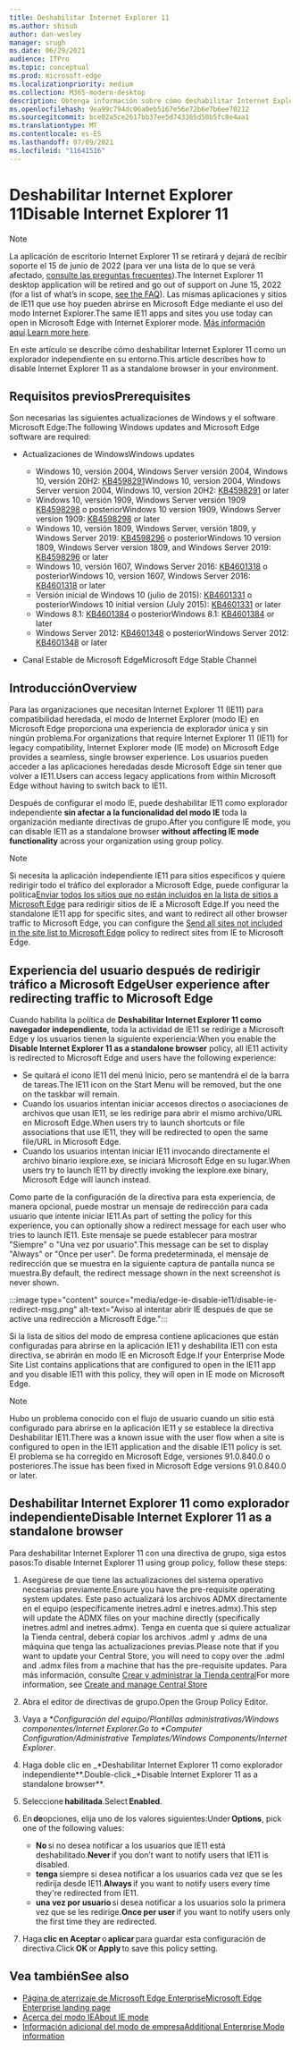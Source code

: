 ```yaml
---
title: Deshabilitar Internet Explorer 11
ms.author: shisub
author: dan-wesley
manager: srugh
ms.date: 06/29/2021
audience: ITPro
ms.topic: conceptual
ms.prod: microsoft-edge
ms.localizationpriority: medium
ms.collection: M365-modern-desktop
description: Obtenga información sobre cómo deshabilitar Internet Explorer 11 y usar el modo de Internet Explorer en Microsoft Edge.
ms.openlocfilehash: 9ea99c794dc06a0eb5167e56e72b6e7b6ee70212
ms.sourcegitcommit: bce02a5ce2617bb37ee5d743365d50b5fc8e4aa1
ms.translationtype: MT
ms.contentlocale: es-ES
ms.lasthandoff: 07/09/2021
ms.locfileid: "11641516"
---
```

# <a name="disable-internet-explorer-11"></a><span data-ttu-id="6bd56-103">Deshabilitar Internet Explorer 11</span><span class="sxs-lookup"><span data-stu-id="6bd56-103">Disable Internet Explorer 11</span></span>

>[!Note]
> <span data-ttu-id="6bd56-104">La aplicación de escritorio Internet Explorer 11 se retirará y dejará de recibir soporte el 15 de junio de 2022 (para ver una lista de lo que se verá afectado, [consulte las preguntas frecuentes](https://techcommunity.microsoft.com/t5/windows-it-pro-blog/internet-explorer-11-desktop-app-retirement-faq/ba-p/2366549)).</span><span class="sxs-lookup"><span data-stu-id="6bd56-104">The Internet Explorer 11 desktop application will be retired and go out of support on June 15, 2022 (for a list of what’s in scope, [see the FAQ](https://techcommunity.microsoft.com/t5/windows-it-pro-blog/internet-explorer-11-desktop-app-retirement-faq/ba-p/2366549)).</span></span> <span data-ttu-id="6bd56-105">Las mismas aplicaciones y sitios de IE11 que use hoy pueden abrirse en Microsoft Edge mediante el uso del modo Internet Explorer.</span><span class="sxs-lookup"><span data-stu-id="6bd56-105">The same IE11 apps and sites you use today can open in Microsoft Edge with Internet Explorer mode.</span></span> <span data-ttu-id="6bd56-106">[Más información aquí](https://blogs.windows.com/windowsexperience/2021/05/19/the-future-of-internet-explorer-on-windows-10-is-in-microsoft-edge/).</span><span class="sxs-lookup"><span data-stu-id="6bd56-106">[Learn more here](https://blogs.windows.com/windowsexperience/2021/05/19/the-future-of-internet-explorer-on-windows-10-is-in-microsoft-edge/).</span></span>

<span data-ttu-id="6bd56-107">En este artículo se describe cómo deshabilitar Internet Explorer 11 como un explorador independiente en su entorno.</span><span class="sxs-lookup"><span data-stu-id="6bd56-107">This article describes how to disable Internet Explorer 11 as a standalone browser in your environment.</span></span>

## <a name="prerequisites"></a><span data-ttu-id="6bd56-108">Requisitos previos</span><span class="sxs-lookup"><span data-stu-id="6bd56-108">Prerequisites</span></span>

<span data-ttu-id="6bd56-109">Son necesarias las siguientes actualizaciones de Windows y el software Microsoft Edge:</span><span class="sxs-lookup"><span data-stu-id="6bd56-109">The following Windows updates and Microsoft Edge software are required:</span></span>

- <span data-ttu-id="6bd56-110">Actualizaciones de Windows</span><span class="sxs-lookup"><span data-stu-id="6bd56-110">Windows updates</span></span>

  - <span data-ttu-id="6bd56-111">Windows 10, versión 2004, Windows Server versión 2004, Windows 10, versión 20H2: [KB4598291](https://support.microsoft.com/topic/february-2-2021-kb4598291-os-builds-19041-789-and-19042-789-preview-6a766199-a4f1-616e-1f5c-58bdc3ca5e3b)</span><span class="sxs-lookup"><span data-stu-id="6bd56-111">Windows 10, version 2004, Windows Server version 2004, Windows 10, version 20H2: [KB4598291](https://support.microsoft.com/topic/february-2-2021-kb4598291-os-builds-19041-789-and-19042-789-preview-6a766199-a4f1-616e-1f5c-58bdc3ca5e3b) or later</span></span>
  - <span data-ttu-id="6bd56-112">Windows 10, versión 1909, Windows Server versión 1909 [KB4598298](https://support.microsoft.com/topic/january-21-2021-kb4598298-os-build-18363-1350-preview-02dfd9ba-91a2-1b82-dede-42f288c02511) o posterior</span><span class="sxs-lookup"><span data-stu-id="6bd56-112">Windows 10 version 1909, Windows Server version 1909: [KB4598298](https://support.microsoft.com/topic/january-21-2021-kb4598298-os-build-18363-1350-preview-02dfd9ba-91a2-1b82-dede-42f288c02511) or later</span></span>
  - <span data-ttu-id="6bd56-113">Windows 10, versión 1809, Windows Server, versión 1809, y Windows Server 2019: [KB4598296](https://support.microsoft.com/topic/january-21-2021-kb4598296-os-build-17763-1728-preview-4c0931ff-45b7-ff59-5e00-c03b5afb363d) o posterior</span><span class="sxs-lookup"><span data-stu-id="6bd56-113">Windows 10 version 1809, Windows Server version 1809, and Windows Server 2019: [KB4598296](https://support.microsoft.com/topic/january-21-2021-kb4598296-os-build-17763-1728-preview-4c0931ff-45b7-ff59-5e00-c03b5afb363d) or later</span></span>
  - <span data-ttu-id="6bd56-114">Windows 10, versión 1607, Windows Server 2016: [KB4601318](https://support.microsoft.com/topic/february-9-2021-kb4601318-os-build-14393-4225-c5e3de6c-e3e6-ffb5-6197-48b9ce16446e) o posterior</span><span class="sxs-lookup"><span data-stu-id="6bd56-114">Windows 10, version 1607, Windows Server 2016: [KB4601318](https://support.microsoft.com/topic/february-9-2021-kb4601318-os-build-14393-4225-c5e3de6c-e3e6-ffb5-6197-48b9ce16446e) or later</span></span>
   - <span data-ttu-id="6bd56-115">Versión inicial de Windows 10 (julio de 2015): [KB4601331](https://support.microsoft.com/office/february-9-2021%e2%80%94kb4601331-os-build-10240-18842-6227d078-fef3-8d67-27e0-1882e6cb79ff?ui=en-US&rs=en-US&ad=US) o posterior</span><span class="sxs-lookup"><span data-stu-id="6bd56-115">Windows 10 initial version (July 2015): [KB4601331](https://support.microsoft.com/office/february-9-2021%e2%80%94kb4601331-os-build-10240-18842-6227d078-fef3-8d67-27e0-1882e6cb79ff?ui=en-US&rs=en-US&ad=US) or later</span></span>
  - <span data-ttu-id="6bd56-116">Windows 8.1: [KB4601384](https://support.microsoft.com/topic/february-9-2021-kb4601384-monthly-rollup-16bdbb75-dd4b-2910-abc5-7891c9756b96) o posterior</span><span class="sxs-lookup"><span data-stu-id="6bd56-116">Windows 8.1: [KB4601384](https://support.microsoft.com/topic/february-9-2021-kb4601384-monthly-rollup-16bdbb75-dd4b-2910-abc5-7891c9756b96) or later</span></span>
  - <span data-ttu-id="6bd56-117">Windows Server 2012: [KB4601348](https://support.microsoft.com/topic/february-9-2021-kb4601348-monthly-rollup-2c338c0c-73d6-fb80-cc91-f1a86e80db0c) o posterior</span><span class="sxs-lookup"><span data-stu-id="6bd56-117">Windows Server 2012: [KB4601348](https://support.microsoft.com/topic/february-9-2021-kb4601348-monthly-rollup-2c338c0c-73d6-fb80-cc91-f1a86e80db0c) or later</span></span>
  
- <span data-ttu-id="6bd56-118">Canal Estable de Microsoft Edge</span><span class="sxs-lookup"><span data-stu-id="6bd56-118">Microsoft Edge Stable Channel</span></span>


## <a name="overview"></a><span data-ttu-id="6bd56-119">Introducción</span><span class="sxs-lookup"><span data-stu-id="6bd56-119">Overview</span></span>

<span data-ttu-id="6bd56-120">Para las organizaciones que necesitan Internet Explorer 11 (IE11) para compatibilidad heredada, el modo de Internet Explorer (modo IE) en Microsoft Edge proporciona una experiencia de explorador única y sin ningún problema.</span><span class="sxs-lookup"><span data-stu-id="6bd56-120">For organizations that require Internet Explorer 11 (IE11) for legacy compatibility, Internet Explorer mode (IE mode) on Microsoft Edge provides a seamless, single browser experience.</span></span> <span data-ttu-id="6bd56-121">Los usuarios pueden acceder a las aplicaciones heredadas desde Microsoft Edge sin tener que volver a IE11.</span><span class="sxs-lookup"><span data-stu-id="6bd56-121">Users can access legacy applications from within Microsoft Edge without having to switch back to IE11.</span></span>

<span data-ttu-id="6bd56-122">Después de configurar el modo IE, puede deshabilitar IE11 como explorador independiente **sin afectar a la funcionalidad del modo IE** toda la organización mediante directivas de grupo.</span><span class="sxs-lookup"><span data-stu-id="6bd56-122">After you configure IE mode, you can disable IE11 as a standalone browser **without affecting IE mode functionality** across your organization using group policy.</span></span>

> [!NOTE]
> <span data-ttu-id="6bd56-123">Si necesita la aplicación independiente IE11 para sitios específicos y quiere redirigir todo el tráfico del explorador a Microsoft Edge, puede configurar la política[Enviar todos los sitios que no están incluidos en la lista de sitios a Microsoft Edge](./edge-ie-mode-policies.md#redirect-sites-from-ie-to-microsoft-edge) para redirigir sitios de IE a Microsoft Edge.</span><span class="sxs-lookup"><span data-stu-id="6bd56-123">If you need the standalone IE11 app for specific sites, and want to redirect all other browser traffic to Microsoft Edge, you can configure the [Send all sites not included in the site list to Microsoft Edge](./edge-ie-mode-policies.md#redirect-sites-from-ie-to-microsoft-edge) policy to redirect sites from IE to Microsoft Edge.</span></span>

## <a name="user-experience-after-redirecting-traffic-to-microsoft-edge"></a><span data-ttu-id="6bd56-124">Experiencia del usuario después de redirigir tráfico a Microsoft Edge</span><span class="sxs-lookup"><span data-stu-id="6bd56-124">User experience after redirecting traffic to Microsoft Edge</span></span>

<span data-ttu-id="6bd56-125">Cuando habilita la política de **Deshabilitar Internet Explorer 11 como navegador independiente**, toda la actividad de IE11 se redirige a Microsoft Edge y los usuarios tienen la siguiente experiencia:</span><span class="sxs-lookup"><span data-stu-id="6bd56-125">When you enable the **Disable Internet Explorer 11 as a standalone browser** policy, all IE11 activity is redirected to Microsoft Edge and users have the following experience:</span></span>

- <span data-ttu-id="6bd56-126">Se quitará el icono IE11 del menú Inicio, pero se mantendrá el de la barra de tareas.</span><span class="sxs-lookup"><span data-stu-id="6bd56-126">The IE11 icon on the Start Menu will be removed, but the one on the taskbar will remain.</span></span>
- <span data-ttu-id="6bd56-127">Cuando los usuarios intentan iniciar accesos directos o asociaciones de archivos que usan IE11, se les redirige para abrir el mismo archivo/URL en Microsoft Edge.</span><span class="sxs-lookup"><span data-stu-id="6bd56-127">When users try to launch shortcuts or file associations that use IE11, they will be redirected to open the same file/URL in Microsoft Edge.</span></span>
- <span data-ttu-id="6bd56-128">Cuando los usuarios intentan iniciar IE11 invocando directamente el archivo binario iexplore.exe, se iniciará Microsoft Edge en su lugar.</span><span class="sxs-lookup"><span data-stu-id="6bd56-128">When users try to launch IE11 by directly invoking the iexplore.exe binary, Microsoft Edge will launch instead.</span></span>

<span data-ttu-id="6bd56-129">Como parte de la configuración de la directiva para esta experiencia, de manera opcional, puede mostrar un mensaje de redirección para cada usuario que intente iniciar IE11.</span><span class="sxs-lookup"><span data-stu-id="6bd56-129">As part of setting the policy for this experience, you can optionally show a redirect message for each user who tries to launch IE11.</span></span> <span data-ttu-id="6bd56-130">Este mensaje se puede establecer para mostrar "Siempre" o "Una vez por usuario".</span><span class="sxs-lookup"><span data-stu-id="6bd56-130">This message can be set to display "Always" or "Once per user".</span></span> <span data-ttu-id="6bd56-131">De forma predeterminada, el mensaje de redirección que se muestra en la siguiente captura de pantalla nunca se muestra.</span><span class="sxs-lookup"><span data-stu-id="6bd56-131">By default, the redirect message shown in the next screenshot is never shown.</span></span>

:::image type="content" source="media/edge-ie-disable-ie11/disable-ie-redirect-msg.png" alt-text="Aviso al intentar abrir IE después de que se active una redirección a Microsoft Edge.":::

<span data-ttu-id="6bd56-133">Si la lista de sitios del modo de empresa contiene aplicaciones que están configuradas para abrirse en la aplicación IE11 y deshabilita IE11 con esta directiva, se abrirán en modo IE en Microsoft Edge.</span><span class="sxs-lookup"><span data-stu-id="6bd56-133">If your Enterprise Mode Site List contains applications that are configured to open in the IE11 app and you disable IE11 with this policy, they will open in IE mode on Microsoft Edge.</span></span>
> [!NOTE]
> <span data-ttu-id="6bd56-134">Hubo un problema conocido con el flujo de usuario cuando un sitio está configurado para abrirse en la aplicación IE11 y se establece la directiva Deshabilitar IE11.</span><span class="sxs-lookup"><span data-stu-id="6bd56-134">There was a known issue with the user flow when a site is configured to open in the IE11 application and the disable IE11 policy is set.</span></span> <span data-ttu-id="6bd56-135">El problema se ha corregido en Microsoft Edge, versiones 91.0.840.0 o posteriores.</span><span class="sxs-lookup"><span data-stu-id="6bd56-135">The issue has been fixed in Microsoft Edge versions 91.0.840.0 or later.</span></span>

## <a name="disable-internet-explorer-11-as-a-standalone-browser"></a><span data-ttu-id="6bd56-136">Deshabilitar Internet Explorer 11 como explorador independiente</span><span class="sxs-lookup"><span data-stu-id="6bd56-136">Disable Internet Explorer 11 as a standalone browser</span></span>

<span data-ttu-id="6bd56-137">Para deshabilitar Internet Explorer 11 con una directiva de grupo, siga estos pasos:</span><span class="sxs-lookup"><span data-stu-id="6bd56-137">To disable Internet Explorer 11 using group policy, follow these steps:</span></span>

1. <span data-ttu-id="6bd56-138">Asegúrese de que tiene las actualizaciones del sistema operativo necesarias previamente.</span><span class="sxs-lookup"><span data-stu-id="6bd56-138">Ensure you have the pre-requisite operating system updates.</span></span> <span data-ttu-id="6bd56-139">Este paso actualizará los archivos ADMX directamente en el equipo (específicamente inetres.adml e inetres.admx).</span><span class="sxs-lookup"><span data-stu-id="6bd56-139">This step will update the ADMX files on your machine directly (specifically inetres.adml and inetres.admx).</span></span> <span data-ttu-id="6bd56-140">Tenga en cuenta que si quiere actualizar la Tienda central, deberá copiar los archivos .adml y .admx de una máquina que tenga las actualizaciones previas.</span><span class="sxs-lookup"><span data-stu-id="6bd56-140">Please note that if you want to update your Central Store, you will need to copy over the .adml and .admx files from a machine that has the pre-requisite updates.</span></span> <span data-ttu-id="6bd56-141">Para más información, consulte [Crear y administrar la Tienda central](/troubleshoot/windows-client/group-policy/create-and-manage-central-store)</span><span class="sxs-lookup"><span data-stu-id="6bd56-141">For more information, see [Create and manage Central Store](/troubleshoot/windows-client/group-policy/create-and-manage-central-store)</span></span>
2. <span data-ttu-id="6bd56-142">Abra el editor de directivas de grupo.</span><span class="sxs-lookup"><span data-stu-id="6bd56-142">Open the Group Policy Editor.</span></span>
3. <span data-ttu-id="6bd56-143">Vaya a \**_Configuración del equipo/Plantillas administrativas/Windows componentes/Internet Explorer_*_.</span><span class="sxs-lookup"><span data-stu-id="6bd56-143">Go to \**_Computer Configuration/Administrative Templates/Windows Components/Internet Explorer_*_.</span></span> 
4. <span data-ttu-id="6bd56-144">Haga doble clic en _\*Deshabilitar Internet Explorer 11 como explorador independiente\*\*.</span><span class="sxs-lookup"><span data-stu-id="6bd56-144">Double-click _\*Disable Internet Explorer 11 as a standalone browser\*\*.</span></span>
5. <span data-ttu-id="6bd56-145">Seleccione **habilitada**.</span><span class="sxs-lookup"><span data-stu-id="6bd56-145">Select **Enabled**.</span></span>
6. <span data-ttu-id="6bd56-146">En **de**opciones, elija uno de los valores siguientes:</span><span class="sxs-lookup"><span data-stu-id="6bd56-146">Under **Options**, pick one of the following values:</span></span>

   - <span data-ttu-id="6bd56-147">**No** si no desea notificar a los usuarios que IE11 está deshabilitado.</span><span class="sxs-lookup"><span data-stu-id="6bd56-147">**Never** if you don’t want to notify users that IE11 is disabled.</span></span>
   - <span data-ttu-id="6bd56-148">**tenga** siempre si desea notificar a los usuarios cada vez que se les redirija desde IE11.</span><span class="sxs-lookup"><span data-stu-id="6bd56-148">**Always** if you want to notify users every time they're redirected from IE11.</span></span>
   - <span data-ttu-id="6bd56-149">**una vez por usuario** si desea notificar a los usuarios solo la primera vez que se les redirige.</span><span class="sxs-lookup"><span data-stu-id="6bd56-149">**Once per user** if you want to notify users only the first time they are redirected.</span></span>

7. <span data-ttu-id="6bd56-150">Haga **clic en Aceptar** o **aplicar** para guardar esta configuración de directiva.</span><span class="sxs-lookup"><span data-stu-id="6bd56-150">Click **OK** or **Apply** to save this policy setting.</span></span>

## <a name="see-also"></a><span data-ttu-id="6bd56-151">Vea también</span><span class="sxs-lookup"><span data-stu-id="6bd56-151">See also</span></span>

- [<span data-ttu-id="6bd56-152">Página de aterrizaje de Microsoft Edge Enterprise</span><span class="sxs-lookup"><span data-stu-id="6bd56-152">Microsoft Edge Enterprise landing page</span></span>](https://aka.ms/EdgeEnterprise)
- [<span data-ttu-id="6bd56-153">Acerca del modo IE</span><span class="sxs-lookup"><span data-stu-id="6bd56-153">About IE mode</span></span>](./edge-ie-mode.md)
- [<span data-ttu-id="6bd56-154">Información adicional del modo de empresa</span><span class="sxs-lookup"><span data-stu-id="6bd56-154">Additional Enterprise Mode information</span></span>](/internet-explorer/ie11-deploy-guide/enterprise-mode-overview-for-ie11)
